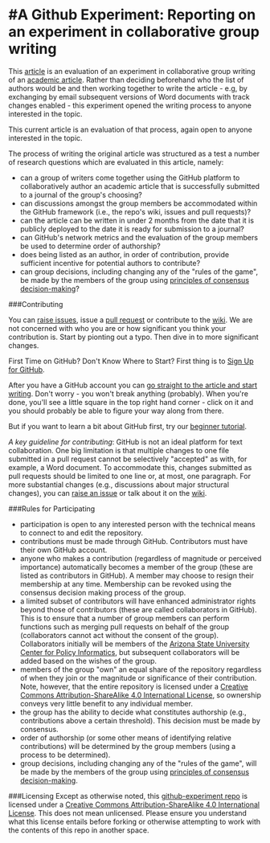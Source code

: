 #A Github Experiment: Reporting on an experiment in collaborative group writing
=================

This [article](https://github.com/ASU-CPI/github-experiment/blob/master/article.md) is an evaluation of an experiment in collaborative group writing of an [academic article](https://github.com/ASU-CPI/honest-pi/blob/master/article.md). Rather than deciding beforehand who the list of authors would be and then working together to write the article - e.g, by exchanging by email subsequent versions of Word documents with track changes enabled - this experiment opened the writing process to anyone interested in the topic.

This current article is an evaluation of that process, again open to anyone interested in the topic. 

The process of writing the original article was structured as a test a number of research questions which are evaluated in this article, namely:

- can a group of writers come together using the GitHub platform to collaboratively author an academic article that is successfully submitted to a journal of the group's choosing?
- can discussions amongst the group members be accommodated within the GitHub framework (i.e., the repo's wiki, issues and pull requests)?
- can the article can be written in under 2 months from the date that it is publicly deployed to the date it is ready for submission to a journal?
- can GitHub's network metrics and the evaluation of the group members be used to determine order of authorship?
- does being listed as an author, in order of contribution, provide sufficient incentive for potential authors to contribute?
- can group decisions, including changing any of the "rules of the game", be made by the members of the group using [principles of consensus decision-making](http://consensusdecisionmaking.org/Articles/Basics%20of%20Consensus%20Decision%20Making.html)?

###Contributing

You can [raise issues](https://github.com/ASU-CPI/github-experiment/issues), issue a [pull request](https://github.com/ASU-CPI/github-experiment/pulls) or contribute to the [wiki](https://github.com/ASU-CPI/github-experiment/wiki). We are not concerned with who you are or how significant you think your contribution is. Start by pionting out a typo. Then dive in to more significant changes.

First Time on GitHub? Don't Know Where to Start? First thing is to [Sign Up for GitHub](https://github.com/join).

After you have a GitHub account you can [go straight to the article and start writing](https://github.com/ASU-CPI/github-experiment/edit/master/article.md#fullscreen_blob_contents). Don't worry - you won't break anything (probably). When you're done, you'll see a little square in the top right hand corner - click on it and you should probably be able to figure your way along from there.

But if you want to learn a bit about GitHub first, try our [beginner tutorial](https://docs.google.com/document/d/17ZZqDhD-Ax4rmfma6Hi26RTREB-ApKZHzht5TBzWdjY/edit).

*A key guideline for contributing*: GitHub is not an ideal platform for text collaboration. One big limitation is that multiple changes to one file submitted in a pull request cannot be selectively "accepted" as with, for example, a Word document. To accommodate this, changes submitted as pull requests should be limited to one line or, at most, one paragraph. For more substantial changes (e.g., discussions about major structural changes), you can [raise an issue](https://github.com/ASU-CPI/github-experiment/issues) or talk about it on the [wiki](https://github.com/ASU-CPI/github-experiment/wiki).

###Rules for Participating 

- participation is open to any interested person with the technical means to connect to and edit the repository.
- contributions must be made through GitHub. Contributors must have their own GitHub account.
- anyone who makes a contribution (regardless of magnitude or perceived importance) automatically becomes a member of the group (these are listed as contributors in GitHub). A member may choose to resign their membership at any time. Membership can be revoked using the consensus decision making process of the group.
- a limited subset of contributors will have enhanced administrator rights beyond those of contributors (these are called collaborators in GitHub). This is to ensure that a number of group members can perform functions such as merging pull requests on behalf of the group (collaborators cannot act without the consent of the group). Collaborators initially will be members of the [Arizona State University](http://www.asu.edu) [Center for Policy Informatics](http://cpi.asu.edu), but subsequent collaborators will be added based on the wishes of the group.
- members of the group "own" an equal share of the repository regardless of when they join or the magnitude or significance of their contribution. Note, however, that the entire repository is licensed under a [Creative Commons Attribution-ShareAlike 4.0 International License](http://creativecommons.org/licenses/by-sa/4.0/deed.en_US), so ownership conveys very little benefit to any individual member.
- the group has the ability to decide what constitutes authorship (e.g., contributions above a certain threshold). This decision must be made by consensus.
- order of authorship (or some other means of identifying relative contributions) will be determined by the group members (using a process to be determined).
- group decisions, including changing any of the "rules of the game", will be made by the members of the group using [principles of consensus decision-making](http://consensusdecisionmaking.org/Articles/Basics%20of%20Consensus%20Decision%20Making.html).

###Licensing 
Except as otherwise noted, this [github-experiment repo](https://github.com/ASU-CPI/github-experiment) is licensed under a [Creative Commons Attribution-ShareAlike 4.0 International License](http://creativecommons.org/licenses/by-sa/4.0/deed.en_US). This does not mean unlicensed. Please ensure you understand what this license entails before forking or otherwise attempting to work with the contents of this repo in another space.
